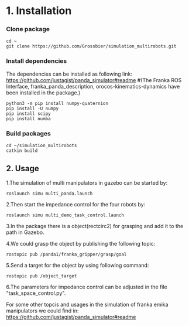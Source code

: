 # 1. Installation
### Clone package
```
cd ~
git clone https://github.com/Grossbier/simulation_multirobots.git
```
### Install dependencies
The dependencies can be installed as following link:
https://github.com/justagist/panda_simulator#readme #(The Franka ROS Interface, franka_panda_description, orocos-kinematics-dynamics have been installed in the package.)
```
python3 -m pip install numpy-quaternion
pip install -U numpy
pip install scipy
pip install numba
```

### Build packages
```
cd ~/simulation_multirobots
catkin build
```

## 2. Usage
1.The simulation of multi manipulators in gazebo can be started by:
```
roslaunch simu multi_panda.launch
```
2.Then start the impedance control for the four robots by:
```
roslaunch simu multi_demo_task_control.launch
```
3.In the package there is a object(rectcirc2) for grasping and add it to the path in Gazebo.

4.We could grasp the object by publishing the following topic:
```
rostopic pub /panda1/franka_gripper/grasp/goal
```
5.Send a target for the object by using following command:
```
rostopic pub /object_target
```
6.The parameters for impedance control can be adjusted in the file "task_space_control.py".

For some other topcis and usages in the simulation of franka emika manipulators we could find in:
https://github.com/justagist/panda_simulator#readme
